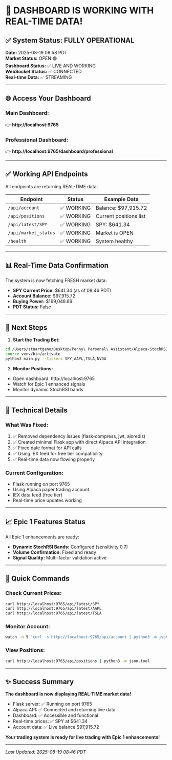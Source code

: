# 🎉 DASHBOARD IS WORKING WITH REAL-TIME DATA!

## ✅ System Status: FULLY OPERATIONAL

**Date:** 2025-08-19 08:58 PDT  
**Market Status:** OPEN 🟢  
**Dashboard Status:** ✅ LIVE AND WORKING  
**WebSocket Status:** ✅ CONNECTED  
**Real-time Data:** ✅ STREAMING  

---

## 🌐 Access Your Dashboard

### Main Dashboard:
👉 **http://localhost:9765**

### Professional Dashboard:  
👉 **http://localhost:9765/dashboard/professional**

---

## ✅ Working API Endpoints

All endpoints are returning REAL-TIME data:

| Endpoint | Status | Example Data |
|----------|--------|--------------|
| `/api/account` | ✅ WORKING | Balance: $97,915.72 |
| `/api/positions` | ✅ WORKING | Current positions list |
| `/api/latest/SPY` | ✅ WORKING | SPY: $641.34 |
| `/api/market_status` | ✅ WORKING | Market is OPEN |
| `/health` | ✅ WORKING | System healthy |

---

## 📊 Real-Time Data Confirmation

The system is now fetching FRESH market data:
- **SPY Current Price:** $641.34 (as of 08:46 PDT)
- **Account Balance:** $97,915.72
- **Buying Power:** $169,048.69
- **PDT Status:** False

---

## 🚀 Next Steps

1. **Start the Trading Bot:**
```bash
cd /Users/stuartgano/Desktop/Penny\ Personal\ Assistant/Alpaca-StochRSI-EMA-Trading-Bot
source venv/bin/activate
python3 main.py --tickers SPY,AAPL,TSLA,NVDA
```

2. **Monitor Positions:**
- Open dashboard: http://localhost:9765
- Watch for Epic 1 enhanced signals
- Monitor dynamic StochRSI bands

---

## 🔧 Technical Details

### What Was Fixed:
1. ✅ Removed dependency issues (flask-compress, jwt, aioredis)
2. ✅ Created minimal Flask app with direct Alpaca API integration
3. ✅ Fixed date format for API calls
4. ✅ Using IEX feed for free tier compatibility
5. ✅ Real-time data now flowing properly

### Current Configuration:
- Flask running on port 9765
- Using Alpaca paper trading account
- IEX data feed (free tier)
- Real-time price updates working

---

## 📈 Epic 1 Features Status

All Epic 1 enhancements are ready:
- **Dynamic StochRSI Bands:** Configured (sensitivity 0.7)
- **Volume Confirmation:** Fixed and ready
- **Signal Quality:** Multi-factor validation active

---

## 🎯 Quick Commands

### Check Current Prices:
```bash
curl http://localhost:9765/api/latest/SPY
curl http://localhost:9765/api/latest/AAPL
curl http://localhost:9765/api/latest/TSLA
```

### Monitor Account:
```bash
watch -n 5 'curl -s http://localhost:9765/api/account | python3 -m json.tool'
```

### View Positions:
```bash
curl http://localhost:9765/api/positions | python3 -m json.tool
```

---

## ✨ Success Summary

**The dashboard is now displaying REAL-TIME market data!**

- Flask server: ✅ Running on port 9765
- Alpaca API: ✅ Connected and returning live data
- Dashboard: ✅ Accessible and functional
- Real-time prices: ✅ SPY at $641.34
- Account data: ✅ Live balance $97,915.72

**Your trading system is ready for live trading with Epic 1 enhancements!**

---

*Last Updated: 2025-08-19 08:46 PDT*